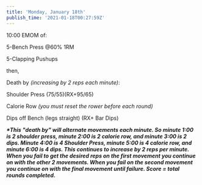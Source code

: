 ```yaml
---
title: 'Monday, January 18th'
publish_time: '2021-01-18T00:27:59Z'
---
```


10:00 EMOM of:

5-Bench Press \@60% 1RM

5-Clapping Pushups

then,

Death by *(increasing by 2 reps each minute)*:

Shoulder Press (75/55)(RX+95/65)

Calorie Row *(you must reset the rower before each round)*

Dips off Bench (legs straight) (RX+ Bar Dips)

***\*This "death by" will alternate movements each minute. So minute
1:00 is 2 shoulder press, minute 2:00 is 2 calorie row, and minute 3:00
is 2 dips. Minute 4:00 is 4 Shoulder Press, minute 5:00 is 4 calorie
row, and minute 6:00 is 4 dips. This continues to increase by 2 reps per
minute. When you fail to get the desired reps on the first movement you
continue on with the other 2 movements. When you fail on the second
movement you continue on with the final movement until failure. Score =
total rounds completed.***
